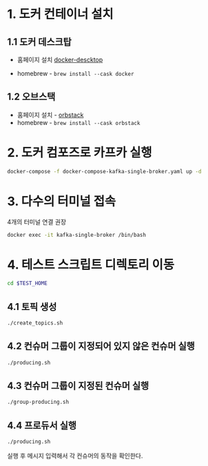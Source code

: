 # 1. 도커 컨테이너 설치

## 1.1 도커 데스크탑

* 홈페이지 설치 [docker-descktop](https://www.docker.com/products/docker-desktop/)

* homebrew - `brew install --cask docker`

## 1.2 오브스택

* 홈페이지 설치 - [orbstack](https://orbstack.dev/)
* homebrew - `brew install --cask orbstack`

# 2. 도커 컴포즈로 카프카 실행

```sh
docker-compose -f docker-compose-kafka-single-broker.yaml up -d 
```

# 3. 다수의 터미널 접속
4개의 터미널 연결 권장

```sh
docker exec -it kafka-single-broker /bin/bash
```

# 4. 테스트 스크립트 디렉토리 이동

```sh
cd $TEST_HOME
```

## 4.1 토픽 생성

```sh
./create_topics.sh 
```

## 4.2 컨슈머 그룹이 지정되어 있지 않은 컨슈머 실행

```sh
./producing.sh
```

## 4.3 컨슈머 그룹이 지정된 컨슈머 실행

```sh
./group-producing.sh
```

## 4.4 프로듀서 실행

```sh
./producing.sh
```

실행 후 메시지 입력해서 각 컨슈머의 동작을 확인한다.
